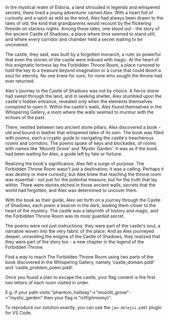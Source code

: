 In the mystical realm of Eldoria, a land shrouded in legends and whispered secrets, there lived a young adventurer named Alex. With a heart full of curiosity and a spirit as wild as the wind, Alex had always been drawn to the tales of old, the kind that grandparents would recount by the flickering fireside on starless nights. Among these tales, one stood out - the story of the ancient Castle of Shadows, a place where time seemed to stand still, and where every corridor and chamber held a secret waiting to be uncovered.

The castle, they said, was built by a forgotten monarch, a ruler so powerful that even the stones of the castle were imbued with magic. At the heart of this enigmatic fortress lay the Forbidden Throne Room, a place rumored to hold the key to a treasure beyond imagination or a curse that could doom a soul for eternity. No one knew for sure, for none who sought the throne had ever returned.

Alex's journey to the Castle of Shadows was not by choice. A fierce storm had swept through the land, and in seeking shelter, Alex stumbled upon the castle's hidden entrance, revealed only when the elements themselves conspired to open it. Within the castle's walls, Alex found themselves in the Whispering Gallery, a room where the walls seemed to murmur with the echoes of the past.

There, nestled between two ancient stone pillars, Alex discovered a book - old and bound in leather that whispered tales of its own. The book was filled with poems, each a cryptic guide to navigating the castle's treacherous rooms and corridors. The poems spoke of keys and blockades, of rooms with names like 'Moonlit Grove' and 'Mystic Garden'. It was as if the book had been waiting for Alex, a guide left by fate or fortune.

Realizing the book's significance, Alex felt a surge of purpose. The Forbidden Throne Room wasn't just a destination; it was a calling. Perhaps it was destiny or mere curiosity, but Alex knew that reaching the throne room was essential - not just for the potential treasure, but for the truth that lay within. There were stories etched in those ancient walls, secrets that the world had forgotten, and Alex was determined to uncover them.

With the book as their guide, Alex set forth on a journey through the Castle of Shadows, each poem a beacon in the dark, leading them closer to the heart of the mystery. The castle was a labyrinth of history and magic, and the Forbidden Throne Room was its most guarded secret.

The poems were not just instructions; they were part of the castle's soul, a narrative woven into the very fabric of the place. And as Alex journeyed deeper, unraveling the enigma of the Castle of Shadows, they realized that they were part of the story too - a new chapter in the legend of the Forbidden Throne.

Find a way to reach The Forbidden Throne Room using two parts of the book discovered in the Whispering Gallery, namely 'castle_domain.pddl' and 'castle_problem_poem.pddl'.

Once you found a plan to escape the castle, your flag content is the first two letters of each room visited in order.

E.g. if your path visits "phantom_hallway"->"moonlit_grove"->"mystic_garden" then your flag is "ictf{phmomy}".

To reproduce our solution exactly, you can use the `jan-dolejsi.pddl` plugin for VS Code.